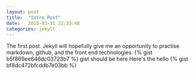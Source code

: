 ```yaml
---
layout: post
title:  "Intro Post"
date:   2015-03-31 22:33:48
categories: jekyll
---
```

The first post. Jekyll will hopefully give me an opportunity to practise markdown, github, and the front end technologies. 
{% gist b5f869ee646dc03723b7 %}
gist should be here
Here's the hello
{% gist bf8dc472bfcddb7e03bb %}

